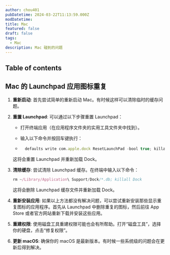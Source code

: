 ```yaml
---
author: chou401
pubDatetime: 2024-03-22T11:13:59.000Z
modDatetime:
title: Mac
featured: false
draft: false
tags:
  - Mac
description: Mac 碰到的问题
---
```


## Table of contents

## Mac 的 Launchpad 应用图标重复

1. **重新启动**: 首先尝试简单的重新启动 Mac。有时候这样可以清除临时的缓存问题。

2. **重置 Launchpad**: 可以通过以下步骤重置 Launchpad：

   - 打开终端应用（在应用程序文件夹的实用工具文件夹中找到）。

   - 输入以下命令并按回车键执行：

   - ```javascript
       defaults write com.apple.dock ResetLaunchPad -bool true; killall Dock
     ```

   这将会重置 Launchpad 并重新加载 Dock。

3. **清除缓存**: 尝试清除 Launchpad 缓存。在终端中输入以下命令：

   ```javascript
   rm ~/Library/Application\ Support/Dock/*.db; killall Dock
   ```

   这将会删除 Launchpad 缓存文件并重新加载 Dock。

4. **重新安装应用**: 如果以上方法都没有解决问题，可以尝试重新安装那些显示重复图标的应用程序。首先从 Launchpad 中删除重复的图标，然后前往 App Store 或者官方网站重新下载并安装这些应用。

5. **重建权限**: 使用磁盘工具重建权限可能也会有所帮助。打开“磁盘工具”，选择你的硬盘，点击“修复权限”。

6. **更新 macOS**: 确保你的 macOS 是最新版本。有时候一些系统级的问题会在更新后得到解决。
